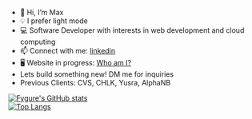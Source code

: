 - 👋 Hi, I’m Max
- 💡 I prefer light mode
- 💻 Software Developer with interests in web development and cloud computing
- 📫 Connect with me: [linkedin](https://www.linkedin.com/in/maximillianchalitsios/)
- 🖥️ Website in progress: [Who am I?](https://www.maxchalitsios.com/)
- Lets build something new! DM me for inquiries
- Previous Clients: CVS, CHLK, Yusra, AlphaNB

[![Fygure's GitHub stats](https://github-readme-stats.vercel.app/api?username=fygure&show_icons=true&theme=slateorange)](https://github.com/anuraghazra/github-readme-stats)<br>
[![Top Langs](https://github-readme-stats.vercel.app/api/top-langs/?username=fygure&show_icons=true&theme=slateorange&layout=compact)](https://github.com/anuraghazra/github-readme-stats)
###
